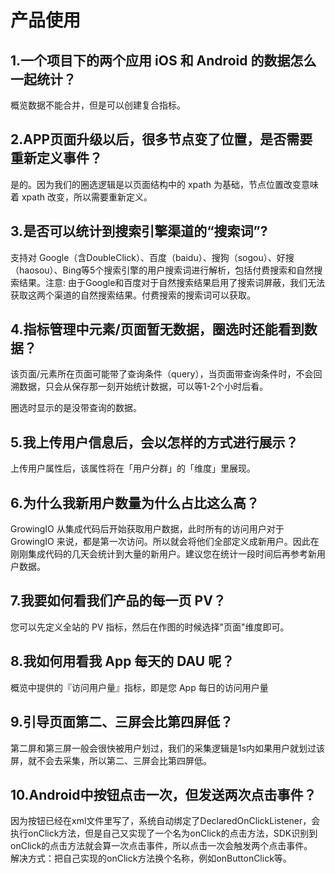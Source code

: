 # 产品使用

## 1.一个项目下的两个应用 iOS 和 Android 的数据怎么一起统计？

概览数据不能合并，但是可以创建复合指标。

## 2.APP页面升级以后，很多节点变了位置，是否需要重新定义事件？

是的。因为我们的圈选逻辑是以页面结构中的 xpath 为基础，节点位置改变意味着 xpath 改变，所以需要重新定义。

## 3.是否可以统计到搜索引擎渠道的“搜索词”?

支持对 Google（含DoubleClick）、百度（baidu）、搜狗（sogou）、好搜（haosou）、Bing等5个搜索引擎的用户搜索词进行解析，包括付费搜索和自然搜索结果。注意: 由于Google和百度对于自然搜索结果启用了搜索词屏蔽，我们无法获取这两个渠道的自然搜索结果。付费搜索的搜索词可以获取。

## 4.指标管理中元素/页面暂无数据，圈选时还能看到数据？

该页面/元素所在页面可能带了查询条件（query），当页面带查询条件时，不会回溯数据，只会从保存那一刻开始统计数据，可以等1-2个小时后看。

圈选时显示的是没带查询的数据。

## 5.我上传用户信息后，会以怎样的方式进行展示？

上传用户属性后，该属性将在「用户分群」的「维度」里展现。

## 6.为什么我新用户数量为什么占比这么高？

GrowingIO 从集成代码后开始获取用户数据，此时所有的访问用户对于GrowingIO 来说，都是第一次访问。所以就会将他们全部定义成新用户。因此在刚刚集成代码的几天会统计到大量的新用户。建议您在统计一段时间后再参考新用户数据。

## 7.我要如何看我们产品的每一页 PV？

您可以先定义全站的 PV 指标，然后在作图的时候选择"页面"维度即可。

## 8.我如何用看我 App 每天的 DAU 呢？

概览中提供的『访问用户量』指标，即是您 App 每日的访问用户量

## 9.引导页面第二、三屏会比第四屏低？

第二屏和第三屏一般会很快被用户划过，我们的采集逻辑是1s内如果用户就划过该屏，就不会去采集，所以第二、三屏会比第四屏低。

## 10.Android中按钮点击一次，但发送两次点击事件？

因为按钮已经在xml文件里写了，系统自动绑定了DeclaredOnClickListener，会执行onClick方法，但是自己又实现了一个名为onClick的点击方法，SDK识别到onClick的点击方法就会算一次点击事件，所以点击一次会触发两个点击事件。  
解决方式：把自己实现的onClick方法换个名称，例如onButtonClick等。


